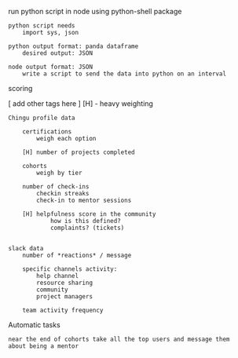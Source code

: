 run python script in node using python-shell package

    python script needs
        import sys, json

    python output format: panda dataframe
        desired output: JSON

    node output format: JSON
        write a script to send the data into python on an interval




scoring

[ add other tags here ]
[H] - heavy weighting

    Chingu profile data

        certifications
            weigh each option

        [H] number of projects completed

        cohorts
            weigh by tier

        number of check-ins
            checkin streaks
            check-in to mentor sessions

        [H] helpfulness score in the community
                how is this defined?
                complaints? (tickets)


    slack data
        number of *reactions* / message

        specific channels activity:
            help channel
            resource sharing
            community
            project managers

        team activity frequency


Automatic tasks

    near the end of cohorts take all the top users and message them
    about being a mentor





